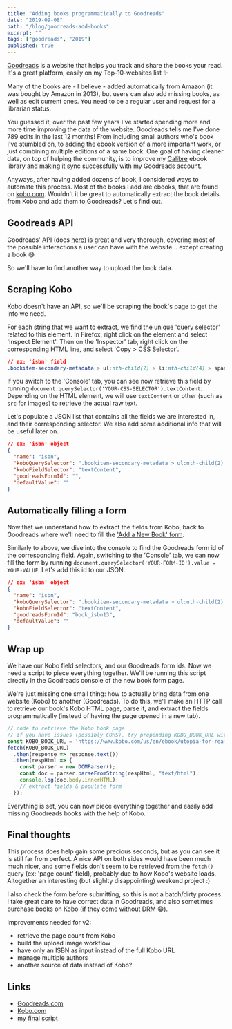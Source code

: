 ```yaml
---
title: "Adding books programmatically to Goodreads"
date: "2019-09-08"
path: "/blog/goodreads-add-books"
excerpt: ""
tags: ["goodreads", "2019"]
published: true
---
```


[Goodreads](https://www.goodreads.com/) is a website that helps you track and share the books your read. It's a great platform, easily on my Top-10-websites list :sparkles:

Many of the books are - I believe - added automatically from Amazon (it was bought by Amazon in 2013), but users can also add missing books, as well as edit current ones. You need to be a regular user and request for a librarian status.

You guessed it, over the past few years I've started spending more and more time improving the data of the website. Goodreads tells me I've done 789 edits in the last 12 months! From including small authors who's book I've stumbled on, to adding the ebook version of a more important work, or just combining multiple editions of a same book. One goal of having cleaner data, on top of helping the community, is to improve my [Calibre](https://calibre-ebook.com/) ebook library and making it sync successfully with my Goodreads account.

Anyways, after having added dozens of book, I considered ways to automate this process. Most of the books I add are ebooks, that are found on [kobo.com](https://www.kobo.com/). Wouldn't it be great to automatically extract the book details from Kobo and add them to Goodreads? Let's find out.

## Goodreads API

Goodreads' API (docs [here](https://www.goodreads.com/api)) is great and very thorough, covering most of the possible interactions a user can have with the website... except creating a book :sweat_smile:

So we'll have to find another way to upload the book data.

## Scraping Kobo

Kobo doesn't have an API, so we'll be scraping the book's page to get the info we need.

For each string that we want to extract, we find the unique 'query selector' related to this element. In Firefox, right click on the element and select 'Inspect Element'. Then on the 'Inspector' tab, right click on the corresponding HTML line, and select 'Copy > CSS Selector'.

```css
// ex: 'isbn' field
.bookitem-secondary-metadata > ul:nth-child(2) > li:nth-child(4) > span:nth-child(1)
```

If you switch to the 'Console' tab, you can see now retrieve this field by running `document.querySelector('YOUR-CSS-SELECTOR').textContent`. Depending on the HTML element, we will use `textContent` or other (such as `src` for images) to retrieve the actual raw text.

Let's populate a JSON list that contains all the fields we are interested in, and their corresponding selector. We also add some additional info that will be useful later on.

```json
// ex: 'isbn' object
{
  "name": "isbn",
  "koboQuerySelector": ".bookitem-secondary-metadata > ul:nth-child(2) > li:nth-child(4) > span:nth-child(1)",
  "koboFieldSelector": "textContent",
  "goodreadsFormId": "",
  "defaultValue": ""
}
```

## Automatically filling a form

Now that we understand how to extract the fields from Kobo, back to Goodreads where we'll need to fill the ['Add a New Book' form](https://www.goodreads.com/book/new).

Similarly to above, we dive into the console to find the Goodreads form id of the corresponding field. Again, switching to the 'Console' tab, we can now fill the form by running `document.querySelector('YOUR-FORM-ID').value = YOUR-VALUE`. Let's add this id to our JSON.

```json
// ex: 'isbn' object
{
  "name": "isbn",
  "koboQuerySelector": ".bookitem-secondary-metadata > ul:nth-child(2) > li:nth-child(4) > span:nth-child(1)",
  "koboFieldSelector": "textContent",
  "goodreadsFormId": "book_isbn13",
  "defaultValue": ""
}
```

## Wrap up

We have our Kobo field selectors, and our Goodreads form ids. Now we need a script to piece everything together. We'll be running this script directly in the Goodreads console of the new book form page.

We're just missing one small thing: how to actually bring data from one website (Kobo) to another (Goodreads). To do this, we'll make an HTTP call to retrieve our book's Kobo HTML page, parse it, and extract the fields programmatically (instead of having the page opened in a new tab).

```js
// code to retrieve the Kobo book page
// if you have issues (possibly CORS), try prepending KOBO_BOOK_URL with 'https://cors-anywhere.herokuapp.com/'
const KOBO_BOOK_URL = 'https://www.kobo.com/us/en/ebook/utopia-for-realists-1';
fetch(KOBO_BOOK_URL)
  .then(response => response.text())
  .then(respHtml => {
    const parser = new DOMParser();
    const doc = parser.parseFromString(respHtml, "text/html");
    console.log(doc.body.innerHTML);
    // extract fields & populate form
  });
```

Everything is set, you can now piece everything together and easily add missing Goodreads books with the help of Kobo.

## Final thoughts

This process does help gain some precious seconds, but as you can see it is still far from perfect. A nice API on both sides would have been much much nicer, and some fields don't seem to be retrieved from the `fetch()` query (ex: 'page count' field), probably due to how Kobo's website loads. Altogether an interesting (but slighlty disappointing) weekend project :)

I also check the form before submitting, so this is not a batch/dirty process. I take great care to have correct data in Goodreads, and also sometimes purchase books on Kobo (if they come without DRM :grin:).

Improvements needed for v2:
- retrieve the page count from Kobo
- build the upload image workflow
- have only an ISBN as input instead of the full Kobo URL
- manage multiple authors
- another source of data instead of Kobo?

## Links

- [Goodreads.com](https://www.goodreads.com/)
- [Kobo.com](https://www.kobo.com/)
- [my final script](https://github.com/raphodn/goodreads-anb/blob/master/kobo.com/kobo_scraping.js)